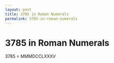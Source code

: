```yaml
---
layout: post
title: 3785 in Roman Numerals
permalink: 3785-in-roman-numerals
---
```


# 3785 in Roman Numerals

3785 = MMMDCCLXXXV

